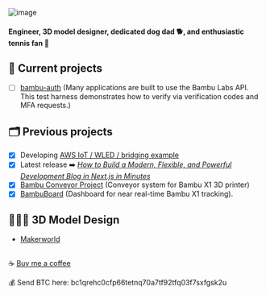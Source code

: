 ![image](https://komarev.com/ghpvc/?username=T0NYZ0&style=flat-square")
#### Engineer, 3D model designer, dedicated dog dad 🐕, and enthusiastic tennis fan 🎾

## 🚀 Current projects
- [ ] [bambu-auth](https://github.com/t0nyz0/bambu-auth) (Many applications are built to use the Bambu Labs API. This test harness demonstrates how to verify via verification codes and MFA requests.)

## 🗂️ Previous projects
- [x] Developing [AWS IoT / WLED / bridging example](https://t0nyz.com/projects/awsiot)
- [x] Latest release ➡️ *[How to Build a Modern, Flexible, and Powerful Development Blog in Next.js in Minutes](https://t0nyz.com/projects/nextjsblog)*
- [x] [Bambu Conveyor Project](https://t0nyz.com/projects/bambuconveyor) (Conveyor system for Bambu X1 3D printer)
- [x] [BambuBoard](https://t0nyz.com/projects/bambuboard) (Dashboard for near real-time Bambu X1 tracking).

## 👨🏻‍🔬 3D Model Design
- [Makerworld](https://makerworld.com/en/@t0nyz)




##
☕ [Buy me a coffee](https://buymeacoffee.com/tonyz)

💰 Send BTC here: bc1qrehc0cfp66tetnq70a7tf92tfq03f7sxfgsk2u
